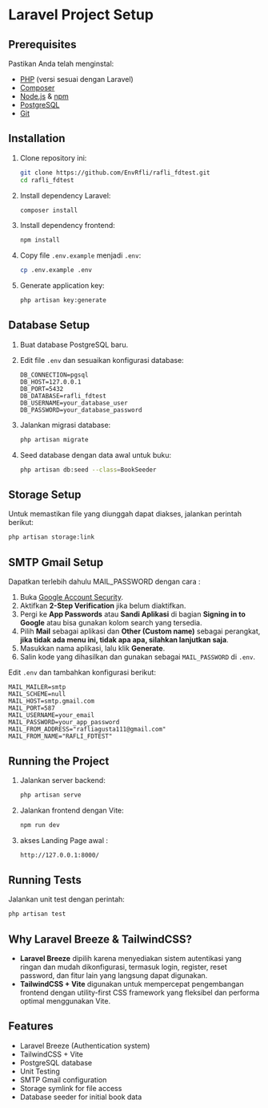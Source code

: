 # Laravel Project Setup

## Prerequisites

Pastikan Anda telah menginstal:
- [PHP](https://www.php.net/) (versi sesuai dengan Laravel)
- [Composer](https://getcomposer.org/)
- [Node.js](https://nodejs.org/) & [npm](https://www.npmjs.com/)
- [PostgreSQL](https://www.postgresql.org/)
- [Git](https://git-scm.com/)

## Installation

1. Clone repository ini:
   ```sh
   git clone https://github.com/EnvRfli/rafli_fdtest.git
   cd rafli_fdtest
   ```

2. Install dependency Laravel:
   ```sh
   composer install
   ```

3. Install dependency frontend:
   ```sh
   npm install
   ```

4. Copy file `.env.example` menjadi `.env`:
   ```sh
   cp .env.example .env
   ```

5. Generate application key:
   ```sh
   php artisan key:generate
   ```

## Database Setup

1. Buat database PostgreSQL baru.
2. Edit file `.env` dan sesuaikan konfigurasi database:
   ```env
   DB_CONNECTION=pgsql
   DB_HOST=127.0.0.1
   DB_PORT=5432
   DB_DATABASE=rafli_fdtest
   DB_USERNAME=your_database_user
   DB_PASSWORD=your_database_password
   ```
3. Jalankan migrasi database:
   ```sh
   php artisan migrate
   ```

4. Seed database dengan data awal untuk buku:
   ```sh
   php artisan db:seed --class=BookSeeder
   ```

## Storage Setup

Untuk memastikan file yang diunggah dapat diakses, jalankan perintah berikut:
```sh
php artisan storage:link
```

## SMTP Gmail Setup

Dapatkan terlebih dahulu MAIL_PASSWORD dengan cara : 
1. Buka [Google Account Security](https://myaccount.google.com/security).
2. Aktifkan **2-Step Verification** jika belum diaktifkan.
3. Pergi ke **App Passwords** atau **Sandi Aplikasi** di bagian **Signing in to Google** atau bisa gunakan kolom search yang tersedia.
4. Pilih **Mail** sebagai aplikasi dan **Other (Custom name)** sebagai perangkat, **jika tidak ada menu ini, tidak apa apa, silahkan lanjutkan saja**.
5. Masukkan nama aplikasi, lalu klik **Generate**.
6. Salin kode yang dihasilkan dan gunakan sebagai `MAIL_PASSWORD` di `.env`.

Edit `.env` dan tambahkan konfigurasi berikut:
```env
MAIL_MAILER=smtp
MAIL_SCHEME=null
MAIL_HOST=smtp.gmail.com
MAIL_PORT=587
MAIL_USERNAME=your_email
MAIL_PASSWORD=your_app_password
MAIL_FROM_ADDRESS="rafliagusta111@gmail.com"
MAIL_FROM_NAME="RAFLI_FDTEST"
```

## Running the Project

1. Jalankan server backend:
   ```sh
   php artisan serve
   ```
2. Jalankan frontend dengan Vite:
   ```sh
   npm run dev
   ```
3. akses Landing Page awal :
    ```sh
    http://127.0.0.1:8000/
    ```

## Running Tests

Jalankan unit test dengan perintah:
```sh
php artisan test
```

## Why Laravel Breeze & TailwindCSS?

- **Laravel Breeze** dipilih karena menyediakan sistem autentikasi yang ringan dan mudah dikonfigurasi, termasuk login, register, reset password, dan fitur lain yang langsung dapat digunakan.
- **TailwindCSS + Vite** digunakan untuk mempercepat pengembangan frontend dengan utility-first CSS framework yang fleksibel dan performa optimal menggunakan Vite.

## Features
- Laravel Breeze (Authentication system)
- TailwindCSS + Vite
- PostgreSQL database
- Unit Testing
- SMTP Gmail configuration
- Storage symlink for file access
- Database seeder for initial book data
